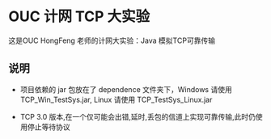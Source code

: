 # OUC 计网 TCP 大实验

这是OUC HongFeng 老师的计网大实验：Java 模拟TCP可靠传输

## 说明

- 项目依赖的 jar 包放在了 dependence 文件夹下，Windows 请使用 TCP_Win_TestSys.jar, 
Linux 请使用 TCP_TestSys_Linux.jar

- TCP 3.0 版本,在一个仅可能会出错,延时,丢包的信道上实现可靠传输,此时仍使用停止等待协议